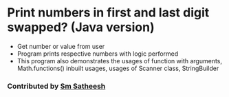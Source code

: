 # Print numbers in first and last digit swapped? (Java version)
* Get number or value from user <br/>
* Program prints respective numbers with logic performed<br />
* This program also demonstrates the usages of function with arguments, Math.functions() inbuilt usages, usages of Scanner class, StringBuilder <br />

### Contributed by [Sm Satheesh](https://github.com/smsatheesh)
